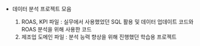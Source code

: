 * 데이터 분석 프로젝트 모음

  1. ROAS, KPI 파일 : 실무에서 사용했었던 SQL 활용 및 데이터 업데이트 코드와 ROAS 분석을 위해 사용한 코드
  2. 제조업 도메인 파일 : 분석 능력 향상을 위해 진행했던 학습용 프로젝트
